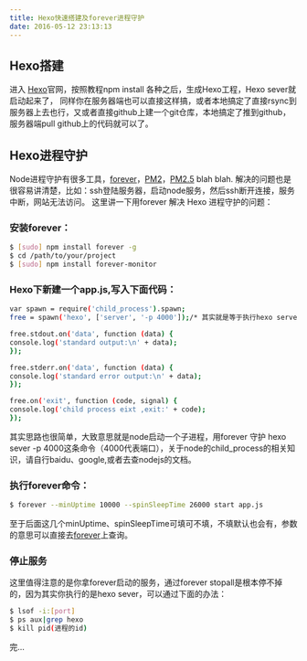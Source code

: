 ```yaml
---
title: Hexo快速搭建及forever进程守护
date: 2016-05-12 23:13:13
---
```


## Hexo搭建

进入 [Hexo](https://hexo.io/)官网，按照教程npm install 各种之后，生成Hexo工程，Hexo sever就启动起来了，
同样你在服务器端也可以直接这样搞，或者本地搞定了直接rsync到服务器上去也行，又或者直接github上建一个git仓库，本地搞定了推到github，服务器端pull github上的代码就可以了。


## Hexo进程守护

Node进程守护有很多工具，[forever](https://www.npmjs.com/package/forever)，[PM2](http://pm2.keymetrics.io/)，[PM2.5](https://www.npmjs.com/package/pm25) blah blah.
解决的问题也是很容易讲清楚，比如：ssh登陆服务器，启动node服务，然后ssh断开连接，服务中断，网站无法访问。
这里讲一下用forever 解决 Hexo 进程守护的问题：
### 安装forever：
``` bash
$ [sudo] npm install forever -g
$ cd /path/to/your/project
$ [sudo] npm install forever-monitor
```

### Hexo下新建一个app.js,写入下面代码：
``` bash
var spawn = require('child_process').spawn;
free = spawn('hexo', ['server', '-p 4000']);/* 其实就是等于执行hexo server -p 4000*/

free.stdout.on('data', function (data) {
console.log('standard output:\n' + data);
});

free.stderr.on('data', function (data) { 
console.log('standard error output:\n' + data);
});

free.on('exit', function (code, signal) {
console.log('child process eixt ,exit:' + code);
});
```

其实思路也很简单，大致意思就是node启动一个子进程，用forever 守护 hexo sever -p 4000这条命令（4000代表端口），关于node的child_process的相关知识，请自行baidu、google,或者去查nodejs的文档。

### 执行forever命令：
``` bash
$ forever --minUptime 10000 --spinSleepTime 26000 start app.js
```

至于后面这几个minUptime、spinSleepTime可填可不填，不填默认也会有，参数的意思可以直接去[forever](https://www.npmjs.com/package/forever)上查询。

### 停止服务

这里值得注意的是你拿forever启动的服务，通过forever stopall是根本停不掉的，因为其实你执行的是hexo sever，可以通过下面的办法：
``` bash
$ lsof -i:[port]
$ ps aux|grep hexo
$ kill pid(进程的id)
```

完...





